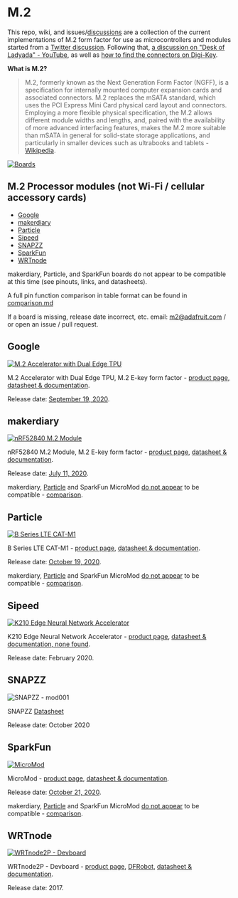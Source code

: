 # M.2

This repo, wiki, and issues/[discussions](https://github.com/adafruit/M.2/issues/2) are a collection of the current implementations of M.2 form factor for use as microcontrollers and modules started from a [Twitter discussion](https://twitter.com/zs/status/1319691639586082816). Following that, [a discussion on "Desk of Ladyada" - YouTube](https://youtu.be/46zAO_3-ozY?t=781), as well as [how to find the connectors on Digi-Key](https://youtu.be/46zAO_3-ozY?t=1249).

**What is M.2?**

> M.2, formerly known as the Next Generation Form Factor (NGFF), is a specification for internally mounted computer expansion cards and associated connectors. M.2 replaces the mSATA standard, which uses the PCI Express Mini Card physical card layout and connectors. Employing a more flexible physical specification, the M.2 allows different module widths and lengths, and, paired with the availability of more advanced interfacing features, makes the M.2 more suitable than mSATA in general for solid-state storage applications, and particularly in smaller devices such as ultrabooks and tablets - [Wikipedia](https://en.wikipedia.org/wiki/M.2).

[![Boards](./images/boards2.jpg)](https://github.com/adafruit/M.2)

## M.2 Processor modules (not Wi-Fi / cellular accessory cards)
- [Google](#Google)
- [makerdiary](#makerdiary)
- [Particle](#Particle)
- [Sipeed](#Sipeed)
- [SNAPZZ](#SNAPZZ)
- [SparkFun](#SparkFun)
- [WRTnode](#WRTnode)

makerdiary, Particle, and SparkFun boards do not appear to be compatible at this time (see pinouts, links, and datasheets).

A full pin function comparison in table format can be found in [comparison.md](./comparison.md)

If a board is missing, release date incorrect, etc. email: <m2@adafruit.com> / or open an issue / pull request.

## Google

[![M.2 Accelerator with Dual Edge TPU](./images/coralm2.jpg)](https://coral.ai/products/m2-accelerator-dual-edgetpu)

M.2 Accelerator with Dual Edge TPU, M.2 E-key form factor - [product page](https://coral.ai/products/m2-accelerator-dual-edgetpu), [datasheet & documentation](https://coral.ai/docs/m2-dual-edgetpu/datasheet/). 

Release date: [September 19, 2020](https://developers.googleblog.com/2020/09/doubling-down-on-edge-with-corals-new.html).



## makerdiary

[![nRF52840 M.2 Module](./images/nRF52840makerdiary.jpg)](https://makerdiary.com/collections/prototyping/products/nrf52840-m2-module)

nRF52840 M.2 Module, M.2 E-key form factor - [product page](https://makerdiary.com/collections/prototyping/products/nrf52840-m2-module), [datasheet & documentation](https://wiki.makerdiary.com/nrf52840-m2/). 

Release date: [July 11, 2020](https://github.com/makerdiary/nrf52840-m2/blob/master/README.md).

makerdiary, [Particle](https://twitter.com/Chris_Gammell/status/1319695770505875456) and SparkFun MicroMod [do not appear](https://twitter.com/bitshiftmask/status/1319695270569967616) to be compatible - [comparison](https://docs.google.com/spreadsheets/d/1Z9QjP8fAvubUfc8ZP4rFAF2qbMxP0rMNrEVA8LHFWLg/edit#gid=0).



## Particle

[![B Series LTE CAT-M1](./images/particlem2.jpg)](https://store.particle.io/products/b-series-lte-som)

B Series LTE CAT-M1 - [product page](https://store.particle.io/products/b-series-lte-som), [datasheet & documentation](https://docs.particle.io/b-series/).

Release date: [October 19, 2020](https://github.com/particle-iot/som-eval-board).

makerdiary, [Particle](https://twitter.com/Chris_Gammell/status/1319695770505875456) and SparkFun MicroMod [do not appear](https://twitter.com/bitshiftmask/status/1319695270569967616) to be compatible - [comparison](https://docs.google.com/spreadsheets/d/1Z9QjP8fAvubUfc8ZP4rFAF2qbMxP0rMNrEVA8LHFWLg/edit#gid=0).



## Sipeed

[![K210 Edge Neural Network Accelerator](./images/sipeed.jpg)](https://www.sipeed.com/)

K210 Edge Neural Network Accelerator - [product page](https://www.seeedstudio.com/Sipeed-M1n-Module-AI-Development-Kit-based-on-K210-p-4491.html), [datasheet & documentation, none found](https://www.hackster.io/news/sipeed-brings-kendryte-s-k210-edge-neural-network-accelerator-to-pcie-m-2-usb-type-c-with-maix-nano-89aa85ef32c0).

Release date: February 2020.



## SNAPZZ

![SNAPZZ - mod001](./images/snapzz-mod001.png)

SNAPZZ [Datasheet](https://github.com/digitalforge-io/snapzz-mod001/blob/main/_asset/Datasheet.pdf)

Release date: October 2020



## SparkFun

[![MicroMod](./images/sparkfun.jpg)](https://www.sparkfun.com/micromod)

MicroMod - [product page](https://www.sparkfun.com/micromod), [datasheet & documentation](https://www.sparkfun.com/micromod#tech-specs).

Release date: [October 21, 2020](https://www.sparkfun.com/news/3419).

makerdiary, [Particle](https://twitter.com/Chris_Gammell/status/1319695770505875456) and SparkFun MicroMod [do not appear](https://twitter.com/bitshiftmask/status/1319695270569967616) to be compatible - [comparison](https://docs.google.com/spreadsheets/d/1Z9QjP8fAvubUfc8ZP4rFAF2qbMxP0rMNrEVA8LHFWLg/edit#gid=0).

## WRTnode

[![WRTnode2P - Devboard](./images/DFR0441.jpg)](http://wrtnode.com/w/?p=727)

WRTnode2P - Devboard - [product page](http://wrtnode.com/w/?p=727), [DFRobot](https://www.dfrobot.com/product-1541.html), [datasheet & documentation](http://wrtnode.com/w/?p=727).

Release date: 2017.

